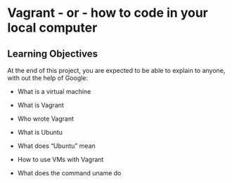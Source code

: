 # Vagrant - or - how to code in your local computer

## Learning Objectives

 At the end of this project, you are expected to be able to explain to anyone, with out the help of Google:

* What is a virtual machine

* What is Vagrant

* Who wrote Vagrant

* What is Ubuntu

* What does “Ubuntu” mean

* How to use VMs with Vagrant

* What does the command uname do
